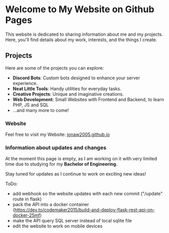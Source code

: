 # Welcome to My Website on Github Pages



This website is dedicated to sharing information about me and my projects. Here, you'll find details about my work, interests, and the things I create.

## Projects

Here are some of the projects you can explore:

- **Discord Bots**: Custom bots designed to enhance your server experience.
- **Neat Little Tools**: Handy utilities for everyday tasks.
- **Creative Projects**: Unique and imaginative creations.
- **Web Development**: Small Websites with Frontend and Backend, to learn PHP, JS and SQL
- ...and many more to come!

### Website

Feel free to visit my Website:  [jonaw2005.github.io](https://jonaw2005.github.io)

### Information about updates and changes

At the moment this page is empty, as I am working on it with very limited time due to studying for my **Bachelor of Engineering**.

Stay tuned for updates as I continue to work on exciting new ideas!


ToDo:
- add webhook so the website updates with each new commit ("/update" route in flask)
- pack the API into a docker container (https://dev.to/codemaker2015/build-and-deploy-flask-rest-api-on-docker-25mf)
- make the API query SQL server instead of local sqlite file
- edit the website to work on mobile devices
